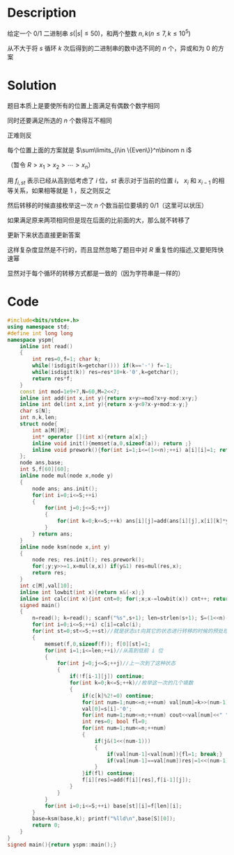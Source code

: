 # Description

给定一个 $0/1$ 二进制串 $s(|s|\le 50)$，和两个整数 $n,k(n\le 7,k\le 10^5)$ 

从不大于将 $s$ 循环 $k$ 次后得到的二进制串的数中选不同的 $n$ 个，异或和为 $0$ 的方案

# Solution 

题目本质上是要使所有的位置上面满足有偶数个数字相同

同时还要满足所选的 $n$ 个数得互不相同

正难则反

每个位置上面的方案就是 $\sum\limits_{i\in \{Even\}}^n\binom n i$

（暂令 $R>x_1>x_2>\cdots>x_n$）

用 $f_{i,st}$ 表示已经从高到低考虑了 $i$ 位，$st$ 表示对于当前的位置 $i$， $x_i$ 和 $x_{i-1}$ 的相等关系，如果相等就是 $1$ ，反之则反之

然后转移的时候直接枚举这一次 $n$ 个数当前位要填的 $0/1$（这里可以状压）

如果满足原来两项相同但是现在后面的比前面的大，那么就不转移了

更新下来状态直接更新答案

这样复杂度显然是不行的，而且显然忽略了题目中对 $R$ 重复性的描述,又要矩阵快速幂

显然对于每个循环的转移方式都是一致的（因为字符串是一样的）
 
# Code

```cpp
#include<bits/stdc++.h>
using namespace std;
#define int long long
namespace yspm{
	inline int read()
	{
		int res=0,f=1; char k;
		while(!isdigit(k=getchar())) if(k=='-') f=-1;
		while(isdigit(k)) res=res*10+k-'0',k=getchar();
		return res*f;
	}
	const int mod=1e9+7,N=60,M=2<<7;
	inline int add(int x,int y){return x+y>=mod?x+y-mod:x+y;}
	inline int del(int x,int y){return x-y<0?x-y+mod:x-y;}
	char s[N];
	int n,k,len;
	struct node{
		int a[M][M];
		int* operator [](int x){return a[x];}
		inline void init(){memset(a,0,sizeof(a)); return ;}
		inline void prework(){for(int i=1;i<=(1<<n);++i) a[i][i]=1; return ;}
	};
	node ans,base;
	int S,f[60][60];
	inline node mul(node x,node y)
	{
		node ans; ans.init();
		for(int i=0;i<=S;++i)
		{
			for(int j=0;j<=S;++j) 
			{
				for(int k=0;k<=S;++k) ans[i][j]=add(ans[i][j],x[i][k]*y[k][j]%mod);
			}
		} return ans;
	}
	inline node ksm(node x,int y)
	{
		node res; res.init(); res.prework();
		for(;y;y>>=1,x=mul(x,x)) if(y&1) res=mul(res,x);
		return res;
	}
	int c[M],val[10];
	inline int lowbit(int x){return x&(-x);}
	inline int calc(int x){int cnt=0; for(;x;x-=lowbit(x)) cnt++; return cnt;}
	signed main()
	{
		n=read(); k=read(); scanf("%s",s+1); len=strlen(s+1); S=(1<<n)-1;
		for(int i=0;i<=S;++i) c[i]=calc(i);
		for(int st=0;st<=S;++st)//就是状态st向其它的状态进行转移的时候的预处理（大概的样子应该就是初始那列的吧……）
		{
			memset(f,0,sizeof(f)); f[0][st]=1;
			for(int i=1;i<=len;++i)//从高到低前 i 位
			{
				for(int j=0;j<=S;++j)//上一次到了这种状态
				{
					if(!f[i-1][j]) continue;
					for(int k=0;k<=S;++k)//枚举这一次的几个填数
					{
						if(c[k]%2!=0) continue;
						for(int num=1;num<=n;++num) val[num]=k>>(num-1)&1;
						val[0]=s[i]-'0';
						for(int num=1;num<=n;++num) cout<<val[num]<<" "; puts("");
						int res=0; bool fl=0;
						for(int num=1;num<=n;++num)
						{
							if(j&(1<<(num-1)))
							{
								if(val[num-1]<val[num]){fl=1; break;}
								if(val[num-1]==val[num])res|=1<<(num-1); 
							}
						}if(fl) continue;
						f[i][res]=add(f[i][res],f[i-1][j]); 
					}
				}
			}
			for(int i=0;i<=S;++i) base[st][i]=f[len][i];
		} 
		base=ksm(base,k); printf("%lld\n",base[S][0]);
		return 0;
	}
}
signed main(){return yspm::main();}
```
